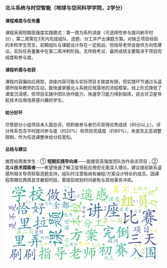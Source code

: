 ### 北斗系统与时空智能（地球与空间科学学院，2学分）

#### 课程难度与任务量  
课程采用短期高强度实践模式：第一周为系列讲座（可选择性参与提问刷平时分），第二周需在3天内完成组队、选题、分工并产出课题方案。对缺乏项目经验的本校学生而言，初期组队与课题设计存在一定挑战，但指导老师会提供方向性建议，实际任务量集中在第二周冲刺阶段。无传统考试，最终成绩主要取决于项目完成度和参与度。

#### 课程听感与收获  
课程内容偏向应用型，讲座内容可能与实际项目关联度有限，但实践环节通过与遥感所指导教师的互动，能快速掌握北斗系统应用落地的流程框架。线上形式降低了课堂沉浸感，但项目实践中团队协作能力、快速学习能力得到锻炼，适合对卫星导航技术应用场景感兴趣的学生。

#### 给分好坏  
尽管部分小组项目未入围总评，但积极参与者仍可获得优秀成绩（85分以上）。评分体系包含平时提问参与度（约20%）和项目完成度（约80%），未提及正态调整限制，作为任选课整体给分较宽松。

#### 总结与建议  
推荐给两类学生：① **短期实践导向者**——能接受高强度团队协作突击项目；② **北斗技术探索者**——希望快速了解卫星导航应用但无需深入理论。建议提前联系遥感所相关导师获取选题支持，组队时注意吸纳有编程/方案设计特长的成员。因课程周期仅两周且含暑假时段，需提前规划时间避免与其他事务冲突。
![wordcloud](wordcloud.png)